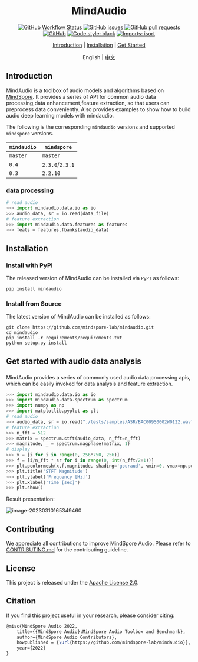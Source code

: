 <div align="center">


# MindAudio

[![GitHub Workflow Status](https://img.shields.io/github/actions/workflow/status/mindspore-lab/mindaudio/ut_test.yaml)
![GitHub issues](https://img.shields.io/github/issues/mindspore-lab/mindaudio)
![GitHub pull requests](https://img.shields.io/github/issues-pr/mindspore-lab/mindaudio)
![GitHub](https://img.shields.io/github/license/mindspore-lab/mindaudio)](<img alt="GitHub" src="https://img.shields.io/github/license/mindspore-lab/mindaudio">)
[![Code style: black](https://img.shields.io/badge/code%20style-black-000000.svg)](https://github.com/psf/black)
[![Imports: isort](https://img.shields.io/badge/%20imports-isort-%231674b1?style=flat&labelColor=ef8336)](https://pycqa.github.io/isort/)

[Introduction](#introduction) |
[Installation](#installation) |
[Get Started](#get-started-with-audio-data-analysis)

English | [中文](README_CN.md)

</div>

## Introduction

MindAudio is a toolbox of audio models and algorithms based on [MindSpore](https://www.mindspore.cn/). It provides a series of API for common audio data processing,data enhancement,feature extraction, so that users can preprocess data conveniently. Also provides examples to show how to build audio deep learning models with mindaudio.

The following is the corresponding `mindaudio` versions and supported `mindspore` versions.

| `mindaudio` | `mindspore`         |
|-------------|---------------------|
| `master`    | `master`            |
| `0.4`       | `2.3.0`/`2.3.1`     |
| `0.3`       | `2.2.10`            |

### data processing

```python
# read audio
>>> import mindaudio.data.io as io
>>> audio_data, sr = io.read(data_file)
# feature extraction
>>> import mindaudio.data.features as features
>>> feats = features.fbanks(audio_data)
```

## Installation

### Install with PyPI

The released version of MindAudio can be installed via `PyPI` as follows:

```shell
pip install mindaudio
```

### Install from Source

The latest version of MindAudio can be installed as follows:

```shell
git clone https://github.com/mindspore-lab/mindaudio.git
cd mindaudio
pip install -r requirements/requirements.txt
python setup.py install
```

## Get started with audio data analysis

###

MindAudio provides a series of commonly used audio data processing apis, which can be easily invoked for data analysis and feature extraction.

```python
>>> import mindaudio.data.io as io
>>> import mindaudio.data.spectrum as spectrum
>>> import numpy as np
>>> import matplotlib.pyplot as plt
# read audio
>>> audio_data, sr = io.read("./tests/samples/ASR/BAC009S0002W0122.wav")
# feature extraction
>>> n_fft = 512
>>> matrix = spectrum.stft(audio_data, n_fft=n_fft)
>>> magnitude, _ = spectrum.magphase(matrix, 1)
# display
>>> x = [i for i in range(0, 256*750, 256)]
>>> f = [i/n_fft * sr for i in range(0, int(n_fft/2+1))]
>>> plt.pcolormesh(x,f,magnitude, shading='gouraud', vmin=0, vmax=np.percentile(magnitude, 98))
>>> plt.title('STFT Magnitude')
>>> plt.ylabel('Frequency [Hz]')
>>> plt.xlabel('Time [sec]')
>>> plt.show()
```

Result presentation:

![image-20230310165349460](https://raw.githubusercontent.com/mindspore-lab/mindaudio/main/tests/result/stft_magnitude.png)


## Contributing

We appreciate all contributions to improve MindSpore Audio. Please refer to [CONTRIBUTING.md](CONTRIBUTING.md) for the contributing guideline.

## License

This project is released under the [Apache License 2.0](LICENSE).

## Citation

If you find this project useful in your research, please consider citing:

```latex
@misc{MindSpore Audio 2022,
    title={{MindSpore Audio}:MindSpore Audio Toolbox and Benchmark},
    author={MindSpore Audio Contributors},
    howpublished = {\url{https://github.com/mindspore-lab/mindaudio}},
    year={2022}
}
```

